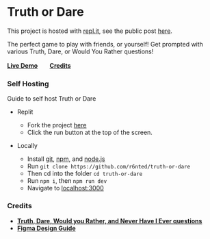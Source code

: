 # Truth or Dare

This project is hosted with [repl.it](https://replit.com), see the public post [here](https://replit.com/@choerry/Truth-Or-Dare).

The perfect game to play with friends, or yourself! Get prompted with various Truth, Dare, or Would You Rather questions! 

**[Live Demo](https://Truth-Or-Dare.choerry.repl.co)**　 **[Credits](#credits)**　 


### Self Hosting

Guide to self host Truth or Dare

- Replit
	- Fork the project [here](https://replit.com/@choerry/Truth-Or-Dare)
  - Click the run button at the top of the screen.

- Locally
	- Install [git](https://git.com), [npm](https://npmjs.com), and [node.js](https://nodejs.org)
  - Run `git clone https://github.com/r6nted/truth-or-dare`
  - Then cd into the folder `cd truth-or-dare`
  - Run `npm i`, then `npm run dev`
  - Navigate to [localhost:3000](https://replit.com)


### Credits
- **[Truth, Dare, Would you Rather, and Never Have I Ever questions](https://docs.truthordarebot.xyz/api-docs)**
- **[Figma Design Guide](https://www.figma.com/file/CS01VVLR7ArQl0afYFkNj3/Web-App?node-id=201%3A1979)**